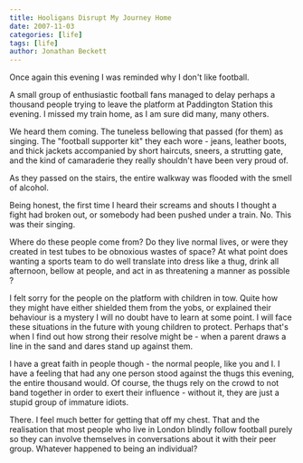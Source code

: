 ```yaml
---
title: Hooligans Disrupt My Journey Home
date: 2007-11-03
categories: [life]
tags: [life]
author: Jonathan Beckett
---
```


Once again this evening I was reminded why I don't like football.

A small group of enthusiastic football fans managed to delay perhaps a thousand people trying to leave the platform at Paddington Station this evening. I missed my train home, as I am sure did many, many others.

We heard them coming. The tuneless bellowing that passed (for them) as singing. The "football supporter kit" they each wore - jeans, leather boots, and thick jackets accompanied by short haircuts, sneers, a strutting gate, and the kind of camaraderie they really shouldn't have been very proud of.

As they passed on the stairs, the entire walkway was flooded with the smell of alcohol.

Being honest, the first time I heard their screams and shouts I thought a fight had broken out, or somebody had been pushed under a train. No. This was their singing.

Where do these people come from? Do they live normal lives, or were they created in test tubes to be obnoxious wastes of space? At what point does wanting a sports team to do well translate into dress like a thug, drink all afternoon, bellow at people, and act in as threatening a manner as possible ?

I felt sorry for the people on the platform with children in tow. Quite how they might have either shielded them from the yobs, or explained their behaviour is a mystery I will no doubt have to learn at some point. I will face these situations in the future with young children to protect. Perhaps that's when I find out how strong their resolve might be - when a parent draws a line in the sand and dares stand up against them.

I have a great faith in people though - the normal people, like you and I. I have a feeling that had any one person stood against the thugs this evening, the entire thousand would. Of course, the thugs rely on the crowd to not band together in order to exert their influence - without it, they are just a stupid group of immature idiots.

There. I feel much better for getting that off my chest. That and the realisation that most people who live in London blindly follow football purely so they can involve themselves in conversations about it with their peer group. Whatever happened to being an individual?